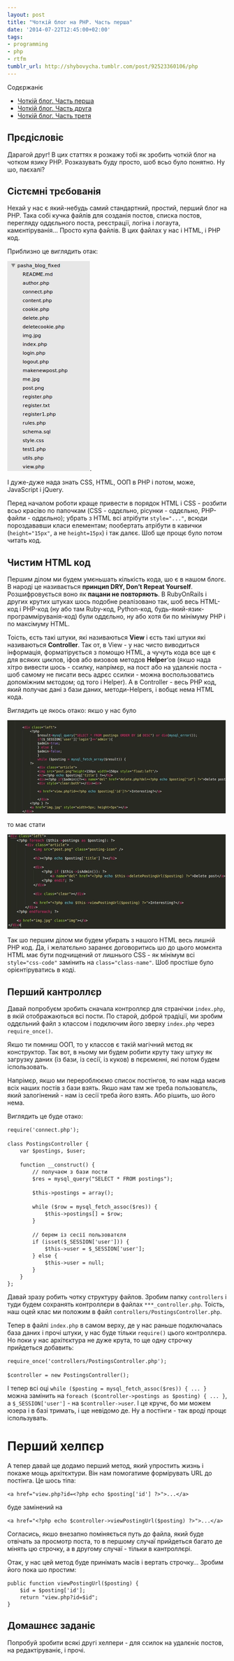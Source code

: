 ```yaml
---
layout: post
title: "Чоткій блог на PHP. Часть перша"
date: '2014-07-22T12:45:00+02:00'
tags:
- programming
- php
- rtfm
tumblr_url: http://shybovycha.tumblr.com/post/92523360106/php
---
```


<div class="row">
    <div class="col-md-6 col-xs-12">
        <div class="card">
            <div class="card-header">
                Содєржаніє
            </div>
            <ul class="list-group list-group-flush">
                <li class="list-group-item">
                    <a href="/tumblr/2014/07/22/php-blog-part-1.html">
                        Чоткій блог. Часть перша
                    </a>
                </li>
                <li class="list-group-item">
                    <a href="/tumblr/2014/07/27/php-blog-part-2.html">
                        Чоткій блог. Часть друга
                    </a>
                </li>
                <li class="list-group-item">
                    <a href="/tumblr/2014/07/28/php-blog-part-3.html">
                        Чоткій блог. Часть третя
                    </a>
                </li>
            </ul>
        </div>
    </div>
    <div class="col-md-6 col-xs-12 text-xs-center text-md-right"></div>
</div>

<h2>Прєдісловіє</h2>

<p>Дарагой друг! В цих статтях я розкажу тобі як зробить чоткій блог на чотком язику PHP. Розказувать буду просто, шоб всьо було понятно. Ну шо, паєхалі?</p>

<h2>Сістємні трєбованія</h2>

<p>Нехай у нас є який-небудь самий стандартний, простий, перший блог на PHP. Така собі кучка файлів для созданія постов, списка постов, перегляду оддєльного поста, реєстрації, логіна і логаута, камєнтіруванія… Просто купа файлів. В цих файлах у нас і HTML, і PHP код.</p>

<!--more-->

<p>Приблизно це виглядить отак:</p>

<p><img alt="нечотка файлова структура" src="/images/tumblr/php-blog-part1/tumblr_inline_pk8jsmKqWa1qh5oee_400.webp"/>.</p>

<p>І дуже-дуже нада знать CSS, HTML, ООП в PHP і потом, може, JavaScript і jQuery.</p>

<p>Перед началом роботи краще привести в порядок HTML і CSS - розбити всьо красіво по папочкам (CSS - оддєльно, рісунки - оддєльно, PHP-файли - оддєльно); убрать з HTML всі атрібути <code>style="..."</code>, всюди пороздававши класи елементам; пообертать атрібути в кавички (<code>height="15px"</code>, а не <code>height=15px</code>) і так далєє. Шоб ще прощє було потом читать код.</p>

<h2>Чистим HTML код</h2>

<p>Першим ділом ми будем умєньшать кількість кода, шо є в нашом блогє. В народі це називається <strong>принцип DRY, Don’t Repeat Yourself</strong>. Розшифровується воно як <strong>пацани не повторяють</strong>. В RubyOnRails і других крутих штуках шось подобне реалізовано так, шоб весь HTML-код і PHP-код (ну або там Ruby-код, Python-код, будь-який-язик-программіруванія-код) були оддєльно, ну або хотя би по мінімуму PHP і по максімуму HTML.</p>

<p>Тоість, єсть такі штуки, які називаються <strong>View</strong> і єсть такі штуки які називаються <strong>Controller</strong>. Так от, в View - у нас чисто виводиться інформація, форматірується з помощю HTML, а чучуть кода все ще є для всяких циклов, іфов або визовов методов <strong>Helper</strong>&lsquo;ов (якшо нада хітро вивести шось - ссилку, напрімєр, на пост або на удалєніє поста - шоб самому не писати весь адрєс ссилки - можна воспользоватись допоміжним мєтодом; од того і Helper). А в Controller - весь PHP код, який получає дані з бази даних, методи-Helpers, і вобщє нема HTML кода.</p>

<p>Виглядить це якось отако: якшо у нас було</p>

<p><img alt="нечоткий код index.php" src="/images/tumblr/php-blog-part1/tumblr_inline_pk8jsnkhj81qh5oee_500.webp"/></p>

<p>то має стати</p>

<p><img alt="чоткий код index.php" src="/images/tumblr/php-blog-part1/tumblr_inline_pk8jsnJby91qh5oee_500.webp"/></p>

<p>Так шо першим ділом ми будем убирать з нашого HTML весь лишній PHP код. Да, і желатєльно заранєє договоритись шо до цього момєнта HTML має бути подчищений от лишнього CSS - як мінімум всі <code>style="css-code"</code> замінить на <code>class="class-name"</code>. Шоб простіше було орієнтіруватись в коді.</p>

<h2>Перший кантроллєр</h2>

<p>Давай попробуєм зробить сначала контроллєр для странічки <code>index.php</code>, в якій отображаються всі пости. По старой, доброй традіції, ми зробим оддєльний файл з классом і подключим його зверху <code>index.php</code> через <code>require_once()</code>.</p>

<p>Якшо ти помниш ООП, то у классов є такій магічний мєтод як конструктор. Так вот, в ньому ми будем робити круту таку штуку як загрузку даних (із бази, із сесії, із куков) в пєрємєнні, які потом будем іспользовать.</p>

<p>Напрімєр, якшо ми перероблюємо список постінгов, то нам нада масив всіх наших постів з бази взять. Якшо нам там же треба пользоватєль, який залогінений - нам із сесії треба його взять. Або рішить, шо його нема.</p>

<p>Виглядить це буде отако:</p>

<pre><code>require('connect.php');

class PostingsController {
    var $postings, $user;

    function __construct() {
        // получаєм з бази пости
        $res = mysql_query("SELECT * FROM postings");

        $this-&gt;postings = array();

        while ($row = mysql_fetch_assoc($res)) {
            $this-&gt;postings[] = $row;
        }

        // берем із сесії пользоватєля
        if (isset($_SESSION['user'])) {
            $this-&gt;user = $_SESSION['user'];
        } else {
            $this-&gt;user = null;
        }
    }
};
</code></pre>

<p>Давай зразу робить чотку структуру файлов. Зробим папку <code>controllers</code> і туди будем сохранять контроллєри в файлах <code>***_controller.php</code>. Тоість, наш оцей клас ми положим в файл <code>controllers/PostingsController.php</code>.</p>

<p>Тепер в файлі <code>index.php</code> в самом верху, де у нас раньше подключалась база даних і прочі штуки, у нас буде тільки <code>require()</code> цього контроллєра. Но поки у нас архітєктура не дуже крута, то ще одну строчку прийдеться добавить:</p>

<pre><code>require_once('controllers/PostingsController.php');

$controller = new PostingsController();
</code></pre>

<p>І тепер всі оці <code>while ($posting = mysql_fetch_assoc($res)) { ... }</code> можна замінить на <code>foreach ($controller-&gt;postings as $posting) { ... }</code>, а <code>$_SESSION['user']</code> - на <code>$controller-&gt;user</code>. І це кручє, бо ми можем юзера і в базі тримать, і ще невідомо де. Ну а постінги - так вроді прощє іспользувать.</p>

<h1>Перший хелпєр</h1>

<p>А тепер давай ще додамо перший метод, який упростить жизнь і покаже мощь архітєктури. Він нам помогатиме формірувать URL до постінга. Це шось тіпа:</p>

<pre><code>&lt;a href="view.php?id=&lt;?php echo $posting['id'] ?&gt;"&gt;...&lt;/a&gt;
</code></pre>

<p>буде замінений на</p>

<pre><code>&lt;a href="&lt;?php echo $controller-&gt;viewPostingUrl($posting) ?&gt;"&gt;...&lt;/a&gt;
</code></pre>

<p>Согласись, якшо внезапно поміняється путь до файла, який буде отвічать за просмотр поста, то в першому случаї прийдеться багато де мінять цю строчку, а в другому случаї - тільки в кантроллєрі.</p>

<p>Отак, у нас цей метод буде принімать масів і вертать строчку… Зробим його пока шо простим:</p>

<pre><code>public function viewPostingUrl($posting) {
    $id = $posting['id'];
    return "view.php?id=$id";
}
</code></pre>

<h2>Домашнєє заданіє</h2>

<p>Попробуй зробити всякі другі хелпери - для ссилок на удалєніє постов, на редактіруваніє, і прочі.</p>
